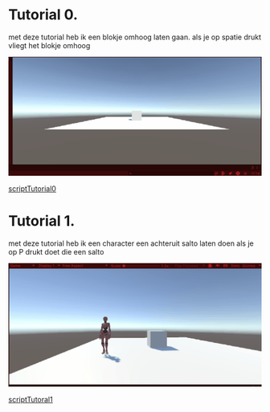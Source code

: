 # Tutorial 0. 
met deze tutorial heb ik een blokje omhoog laten gaan. 
als je op spatie drukt vliegt het blokje omhoog

![Tutorial0](gifjes/Totorial0.gif)

[scriptTutorial0](assets/Scripts/LaunchCube.cs)


# Tutorial 1.

met deze tutorial heb ik een character een achteruit salto laten doen als je op P drukt doet die een salto

![Tutoial1](gifjes/Totorial1.gif)

[scriptTutoral1](assets/Scripts/Flip.cs)